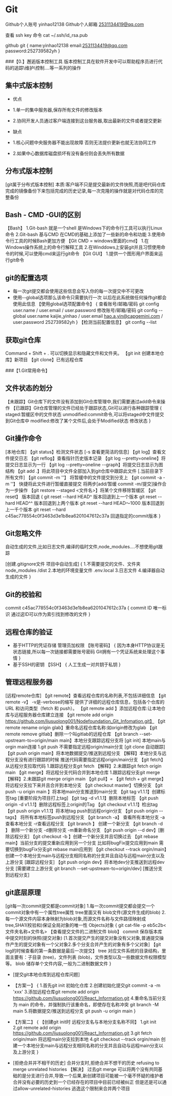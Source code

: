 # Git
Github个人账号 yinhao12138
Github个人邮箱 2531134419@qq.com

查看 ssh key 命令 cat ~/.ssh/id_rsa.pub

github  git
{
  name:yinhao12138
  email:2531134419@qq.com
  password:252739582yh
}


###【0.】邂逅版本控制工具
版本控制工具在软件开发中可以帮助程序员进行代码的追踪\维护\控制....等一系列的操作

## 集中式版本控制
- 优点
- 1.单一的集中服务器,保存所有文件的修改版本
- 2.协同开发人员通过客户端连接到这台服务器,取出最新的文件或者提交更新

- 缺点
- 1.核心问题中央服务器不能出现故障 否则无法提价更新也就无法协同工作
- 2.如果中心数据库磁盘损坏有没有备份则会丢失所有数据

## 分布式版本控制 
[git属于分布式版本控制]
本质:客户端不只是提交最新的文件快照,而是吧代码仓库完成的镜像备份下来包括完成的历史记录,每一次克隆的操作就是对代码仓库的完整备份

## Bash - CMD -GUI的区别
【Bash】
1.Git-bash 就是一个shell 是Windows下的命令行工具可以执行Linux命令
2.Git-bash 基与CMD 在CMD的基础上添加了一些新的命令和功能
3.使用命令行工具的时候Bash更加方便
【Git CMD =  windows里面的cmd】
1.在Windows操作系统上的命令行解释工具
2.在Winddows上安装git并且习惯使用命令的时候,可以使用cmd来运行git命令
【Git GUI】
1.提供一个图形用户界面来运行git命令

## git的配置选项
- 每一次git提交都会使用这些信息会写入你的每一次提交中不可更改
- 使用--global选项那么该命令只需要执行一次 以后在此系统做任何操作git都会使用此信息
 【使用global选项配置命令】
{
    查看账号/邮箱/密码 git config user.name / user.email / user.password
    修改账号/邮箱/密码 git config --global user.name kaijie_yinhao / user.email hao.a.yin@capgemini.com / user.password 252739582yh
}
【检测当前配置信息】
git config --list

## 获取git仓库
Command + Shift + . 可以切换显示和隐藏文件和文件夹。
【git init 创建本地仓库】新项目 
【git clone】已有远程仓库

###【1.Git常用命令】

## 文件状态的划分
【未跟踪】Git仓库下的文件没有添加到Git仓库管理中,我们需要通过add命令来操作
【已跟踪】Git仓库管理的文件已经处于跟踪状态,Git可以进行各种跟踪管理
{
  staged:暂缓区中的文件状态
  unmodified:commit命令,可以将staged中文件提交到Git仓库中
  modified:修改了某个文件后,会处于Modified状态 修改状态
}

## Git操作命令 
[本地仓库]
【git status】检测文件状态  [-s 查看更简洁的信息]
【git log】查看文件提交日志 
【git reflog】查看指针历史版本记录
【git log --pretty=oneline】将提交日志显示为一行
【git log --pretty=oneline --graph】将提交日志显示为图结构
【git add .】将此项目中文件全部加入到git仓库中跟踪此文件 [.当前目录下所有文件]
【git commit -m ''】 将暂缓中的文件提交到分支上
【git commit -a -m ''】 快捷将此文件进行暂缓直接提交 将两步[add/暂缓 commit -m/提交]操作合为一步操作
【git restore --staged <文件名>】将某个文件移除暂缓区
【git reset】 版本回退
{
  git reset --hard HEAD^ 版本回退到上一个版本
  git reset --hard HEAD^^ 版本回退到上两个版本
  git reset --hard HEAD～1000 版本回退到上一千个版本
  git reset --hard c45ac778554c0f3463d3e1b8ea6201047612c37a 回退指定的commit版本
}

## Git忽略文件
自动生成的文件,比如日志文件,编译的临时文件,node_modules....不想使用git跟踪

[创建.gitignore文件 项目中自动生成]
{
  1.不需要提交的文件、文件夹 node_modules /dist
  2.本地的环境变量文件  .env.local
  3.日志文件
  4.编译器自动生成的文件
}

## Git的校验和
commit c45ac778554c0f3463d3e1b8ea6201047612c37a
{
  commit ID 唯一标识
  通过这ID可以作为索引找到修改的文件
}

## 远程仓库的验证
- 基于HTTP的凭证存储 管理员加权限 【账号密码】
{
  因为本身HTTP协议是无状态链接,所以每一次链接都需要账号密码
  Git拥有一个凭证系统来处理这个事情
}
- 基于SSH的密钥 【SSH】
{
  人工生成一对共钥于私钥
}

## 管理远程服务器
[远程remote仓库]
【git remote】查看远程仓库的名称列表,不包括详细信息
【git remote -v】 -v是-verbose的缩写 提供了详细的远程仓库信息，包括各个仓库的 URL 和访问类型（fetch 和 push）。
【git remote add <shortname> <name>】添加远程仓库:让本地仓库与远程服务器仓库建立连接
【git remote add origin https://github.com/liusuolong001/Nodefoundation_Git_Infomation.git】
【git remote rename origin glab】重命名远程仓库名称:如origin修改为glab
【git remote remove gitlab】删除一个叫gitlab的远程仓库
【git branch --set-upstream-to=origin/main main】本地分支跟踪远程分支将 [git init] 本地main与orgin main连接 1.git push 不需要指定远程origin/main分支 [git clone 自动跟踪]
【git push origin main】将本地数据提交/推送到远程分支 【解释】本地分支与远程分支没有进行跟踪的时候 推送代码需要指定远程origin/main分支 
【git fetch】从远程分支拉取代码 1.跟踪远程分支git fetch 【解释】2.未跟踪git fetch origin main
【git merge】将远程分支代码合并到本地仓库 1.跟踪远程分支git merge【解释】2.未跟踪git merge origin main
【git pull】= 【git fetch + git merge】将远程分支拉下来并且合并到本地分支
【git checkout master】切换分支
【git push -u origin main 】将本地main分支推送到main分支
【git tag v1.1.1】创建标签tag [重要阶段为项目打上tag]
【git tag -d v1.1.1】删除本地标签
【git push origin -d v1.1.1】删除远程标签上origin的Tag
【git checkout v1.1.1】检出tag
【git push origin v1.1.1】将本地tag push到远程origin分支
【git push origin --tags】 将所有本地标签push到远程分支
【git branch -a】 查看所有本地分支 -a查看本地分支 -r查看远程分支
【git branch <branch-name>】 创建一个新分支
【git branch -d <branch-name>】 删除一个新分支 -d删除分支 -m重新命名分支
【git push origin --d dev】[删除远程分支]
【git checkout -b <branch-name>】创建一个新分支并且切换过去
【git rebase main】当前分支的提交重新应用到另一个分支 比如将bugFix提交应用到main 需要切换到bugFix分支git rebase main应用到
【git checkout --track orgin/main】创建一个本地分支main与远程分支相同名称的分支并且自动与远程main分支以及上游分支 [跟踪远程分支]
【git push origin dev】将本地dev分支推送到远程dev分支 [需要建立上游分支 git branch --set-upstream-to=origin/dev] [推送分支到远程分支]


## git底层原理
[git每一次commit提交都是commit对象]
1.每一次commit提交都会提交一个commit对象中有一个属性tree属性 tree里面又有 blob文件(源文件生成的blob)
2.每一个源文件内容本身映射为blob对象,而源文件名称与文件路径映射成tree,SHA1(校验和)保证全局对象的唯一性
Objects对象
{
  git cat-file -p eb5c2b<文件夹名称+文件名> 【查看提交文件的二进制文件 blob】
  commit 保存版本库中提交时刻的快照(提交对象) [1.首次提交产生的提交对象没有父对象,普通提交操作产生的提交对象有一个父对象2.多个分支合并产生的对象有多个父对象] 【git log的时候查看的第一条数据是最后一次提交】
  tree 对应文件系统的目录结构，里面主要有：子目录 (tree)，文件列表 (blob)，文件类型以及一些数据文件权限模型等。
  blob 储存单个文件内容,一般为二进制数据文件
}



- [提交git本地仓库到远程仓库问题]
- 【方案一】
{
  1.首先git init 初始化仓库
  2.创建初始化提交git commit -a -m 'xxx'
  3.添加远程仓库git remote add origin https://github.com/liusuolong001/React_Information.git
  4.重命名当前分支为 main 的命令，并强制执行该重命名，即使存在名称冲突 git branch -M main
  5.将数据提交/推送到远程分支 git push -u origin main 
}
- 【方案二】 
{
  【创建git init时 远程分支名与本地分支名称不同】
  1.git init
  2.git remote add origin https://github.com/liusuolong001/React_Information.git
  3.git fetch origin/main 将远程main分支拉到本地
  4.git checkout --track orgin/main 创建一个本地分支main与远程分支相同名称的分支并且自动与远程main分支以及上游分支
}

- [拒绝合并并不相干的历史] 
合并分支时,拒绝合并不想干的历史 refusing to merge unrelated histories
【解决】
过去git merge 可以将两个没有共同基础的是分支进行合并,导致一个后果,新创建项目可能被一个毫不怀疑的维护者合并没有必要的历史到一个已经存在的项目中目前已经被纠正 但是还是可以通过allow-unrelated-histories 逃逸这个限制来合并两个项目
